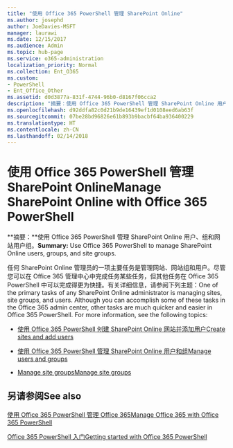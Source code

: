 ```yaml
---
title: "使用 Office 365 PowerShell 管理 SharePoint Online"
ms.author: josephd
author: JoeDavies-MSFT
manager: laurawi
ms.date: 12/15/2017
ms.audience: Admin
ms.topic: hub-page
ms.service: o365-administration
localization_priority: Normal
ms.collection: Ent_O365
ms.custom:
- PowerShell
- Ent_Office_Other
ms.assetid: d0d3877a-831f-4744-96b0-d8167f06cca2
description: "摘要：使用 Office 365 PowerShell 管理 SharePoint Online 用户、组和网站组。"
ms.openlocfilehash: d92ddfa82c0d21b9de16439ef1d0108eed6ab63f
ms.sourcegitcommit: 07be28bd96826e61b893b9bacbf64ba936400229
ms.translationtype: HT
ms.contentlocale: zh-CN
ms.lasthandoff: 02/14/2018
---
```

# <a name="manage-sharepoint-online-with-office-365-powershell"></a><span data-ttu-id="ecc71-103">使用 Office 365 PowerShell 管理 SharePoint Online</span><span class="sxs-lookup"><span data-stu-id="ecc71-103">Manage SharePoint Online with Office 365 PowerShell</span></span>

 <span data-ttu-id="ecc71-104">**摘要：**使用 Office 365 PowerShell 管理 SharePoint Online 用户、组和网站用户组。</span><span class="sxs-lookup"><span data-stu-id="ecc71-104">**Summary:** Use Office 365 PowerShell to manage SharePoint Online users, groups, and site groups.</span></span>
  
<span data-ttu-id="ecc71-p101">任何 SharePoint Online 管理员的一项主要任务是管理网站、网站组和用户。尽管您可以在 Office 365 管理中心中完成任务某些任务，但其他任务在 Office 365 PowerShell 中可以完成得更为快捷。有关详细信息，请参阅下列主题：</span><span class="sxs-lookup"><span data-stu-id="ecc71-p101">One of the primary tasks of any SharePoint Online administrator is managing sites, site groups, and users. Although you can accomplish some of these tasks in the Office 365 admin center, other tasks are much quicker and easier in Office 365 PowerShell. For more information, see the following topics:</span></span>
  
- [<span data-ttu-id="ecc71-108">使用 Office 365 PowerShell 创建 SharePoint Online 网站并添加用户</span><span class="sxs-lookup"><span data-stu-id="ecc71-108">Create sites and add users</span></span>](http://technet.microsoft.com/library/c55d4ccf-ab36-481a-a285-c40234e11abd.aspx)
    
- [<span data-ttu-id="ecc71-109">使用 Office 365 PowerShell 管理 SharePoint Online 用户和组</span><span class="sxs-lookup"><span data-stu-id="ecc71-109">Manage users and groups</span></span>](http://technet.microsoft.com/library/9680af2e-a965-4e62-92ee-da72105c7800.aspx)
    
- [<span data-ttu-id="ecc71-110">Manage site groups</span><span class="sxs-lookup"><span data-stu-id="ecc71-110">Manage site groups</span></span>](http://technet.microsoft.com/library/122f4099-c78d-4cce-bab0-4343b04596ae.aspx)
    
## <a name="see-also"></a><span data-ttu-id="ecc71-111">另请参阅</span><span class="sxs-lookup"><span data-stu-id="ecc71-111">See also</span></span>

#### 

[<span data-ttu-id="ecc71-112">使用 Office 365 PowerShell 管理 Office 365</span><span class="sxs-lookup"><span data-stu-id="ecc71-112">Manage Office 365 with Office 365 PowerShell</span></span>](manage-office-365-with-office-365-powershell.md)
  
[<span data-ttu-id="ecc71-113">Office 365 PowerShell 入门</span><span class="sxs-lookup"><span data-stu-id="ecc71-113">Getting started with Office 365 PowerShell</span></span>](getting-started-with-office-365-powershell.md)

